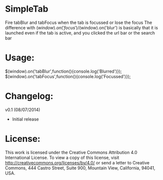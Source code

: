 SimpleTab
=========

Fire tabBlur and tabFocus when the tab is focussed or lose the focus
The difference with $(window).on('focus')/$(window).on('blur') is basically that it is launched even if the tab is active, and you clicked the url bar or the search bar

Usage:
=========

$(window).on('tabBlur',function(){console.log('Blurred')});
$(window).on('tabFocus',function(){console.log('Focussed')});

Changelog:
=========

v0.1 (08/07/2014)
+ Initial release

License: 
=========

This work is licensed under the Creative Commons Attribution 4.0 International License. To view a copy of this license, visit http://creativecommons.org/licenses/by/4.0/ or send a letter to Creative Commons, 444 Castro Street, Suite 900, Mountain View, California, 94041, USA.
